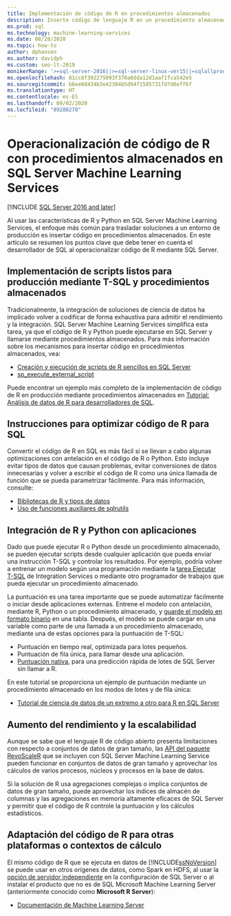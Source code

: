 ```yaml
---
title: Implementación de código de R en procedimientos almacenados
description: Inserte código de lenguaje R en un procedimiento almacenado de SQL Server para que esté disponible para cualquier aplicación cliente que tenga acceso a una base de datos de SQL Server.
ms.prod: sql
ms.technology: machine-learning-services
ms.date: 08/28/2020
ms.topic: how-to
author: dphansen
ms.author: davidph
ms.custom: seo-lt-2019
monikerRange: '>=sql-server-2016||>=sql-server-linux-ver15||=sqlallproducts-allversions'
ms.openlocfilehash: 81cc8f392275093f370a0dda12d1aaf1fca542e5
ms.sourcegitcommit: b6ee0d434b3e42384b5d94f1585731fd7d0eff6f
ms.translationtype: HT
ms.contentlocale: es-ES
ms.lasthandoff: 09/02/2020
ms.locfileid: "89288270"
---
```

# <a name="operationalize-r-code-using-stored-procedures-in-sql-server-machine-learning-services"></a>Operacionalización de código de R con procedimientos almacenados en SQL Server Machine Learning Services
[!INCLUDE [SQL Server 2016 and later](../../includes/applies-to-version/sqlserver2016.md)]

Al usar las características de R y Python en SQL Server Machine Learning Services, el enfoque más común para trasladar soluciones a un entorno de producción es insertar código en procedimientos almacenados. En este artículo se resumen los puntos clave que debe tener en cuenta el desarrollador de SQL al operacionalizar código de R mediante SQL Server.

## <a name="deploy-production-ready-script-using-t-sql-and-stored-procedures"></a>Implementación de scripts listos para producción mediante T-SQL y procedimientos almacenados

Tradicionalmente, la integración de soluciones de ciencia de datos ha implicado volver a codificar de forma exhaustiva para admitir el rendimiento y la integración. SQL Server Machine Learning Services simplifica esta tarea, ya que el código de R y Python puede ejecutarse en SQL Server y llamarse mediante procedimientos almacenados. Para más información sobre los mecanismos para insertar código en procedimientos almacenados, vea:

+ [Creación y ejecución de scripts de R sencillos en SQL Server](../tutorials/quickstart-r-create-script.md)
+ [sp_execute_external_script](../../relational-databases/system-stored-procedures/sp-execute-external-script-transact-sql.md)

Puede encontrar un ejemplo más completo de la implementación de código de R en producción mediante procedimientos almacenados en [Tutorial: Análisis de datos de R para desarrolladores de SQL](../../machine-learning/tutorials/r-taxi-classification-introduction.md).

## <a name="guidelines-for-optimizing-r-code-for-sql"></a>Instrucciones para optimizar código de R para SQL

Convertir el código de R en SQL es más fácil si se llevan a cabo algunas optimizaciones con antelación en el código de R o Python. Esto incluye evitar tipos de datos que causan problemas, evitar conversiones de datos innecesarias y volver a escribir el código de R como una única llamada de función que se pueda parametrizar fácilmente. Para más información, consulte:

+ [Bibliotecas de R y tipos de datos](r-libraries-and-data-types.md)
+ [Uso de funciones auxiliares de sqlrutils](ref-r-sqlrutils.md)

## <a name="integrate-r-and-python-with-applications"></a>Integración de R y Python con aplicaciones

Dado que puede ejecutar R o Python desde un procedimiento almacenado, se pueden ejecutar scripts desde cualquier aplicación que pueda enviar una instrucción T-SQL y controlar los resultados. Por ejemplo, podría volver a entrenar un modelo según una programación mediante la [tarea Ejecutar T-SQL](https://docs.microsoft.com/sql/integration-services/control-flow/execute-t-sql-statement-task) de Integration Services o mediante otro programador de trabajos que pueda ejecutar un procedimiento almacenado.

La puntuación es una tarea importante que se puede automatizar fácilmente o iniciar desde aplicaciones externas. Entrene el modelo con antelación, mediante R, Python o un procedimiento almacenado, y [guarde el modelo en formato binario](../tutorials/walkthrough-build-and-save-the-model.md) en una tabla. Después, el modelo se puede cargar en una variable como parte de una llamada a un procedimiento almacenado, mediante una de estas opciones para la puntuación de T-SQL:

+ Puntuación en tiempo real, optimizada para lotes pequeños.
+ Puntuación de fila única, para llamar desde una aplicación.
+ [Puntuación nativa](../predictions/native-scoring-predict-transact-sql.md), para una predicción rápida de lotes de SQL Server sin llamar a R.

En este tutorial se proporciona un ejemplo de puntuación mediante un procedimiento almacenado en los modos de lotes y de fila única:

+ [Tutorial de ciencia de datos de un extremo a otro para R en SQL Server](../tutorials/walkthrough-data-science-end-to-end-walkthrough.md)


## <a name="boost-performance-and-scale"></a>Aumento del rendimiento y la escalabilidad

Aunque se sabe que el lenguaje R de código abierto presenta limitaciones con respecto a conjuntos de datos de gran tamaño, las [API del paquete RevoScaleR](ref-r-revoscaler.md) que se incluyen con SQL Server Machine Learning Service pueden funcionar en conjuntos de datos de gran tamaño y aprovechar los cálculos de varios procesos, núcleos y procesos en la base de datos.

Si la solución de R usa agregaciones complejas o implica conjuntos de datos de gran tamaño, puede aprovechar los índices de almacén de columnas y las agregaciones en memoria altamente eficaces de SQL Server y permitir que el código de R controle la puntuación y los cálculos estadísticos.

## <a name="adapt-r-code-for-other-platforms-or-compute-contexts"></a>Adaptación del código de R para otras plataformas o contextos de cálculo

El mismo código de R que se ejecuta en datos de [!INCLUDE[ssNoVersion](../../includes/ssnoversion-md.md)] se puede usar en otros orígenes de datos, como Spark en HDFS, al usar la [opción de servidor independiente](../install/sql-machine-learning-standalone-windows-install.md) en la configuración de SQL Server o al instalar el producto que no es de SQL Microsoft Machine Learning Server (anteriormente conocido como **Microsoft R Server**):

+ [Documentación de Machine Learning Server](https://docs.microsoft.com/r-server/)
